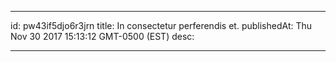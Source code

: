 
---
id: pw43if5djo6r3jrn
title: In consectetur perferendis et.
publishedAt: Thu Nov 30 2017 15:13:12 GMT-0500 (EST)
desc: 

---


